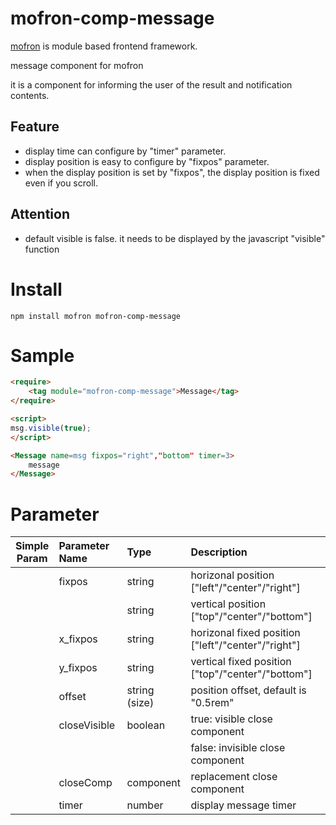 # mofron-comp-message
[mofron](https://mofron.github.io/mofron/) is module based frontend framework.

message component for mofron

it is a component for informing the user of the result and notification contents.

## Feature
 - display time can configure by "timer" parameter.
 - display position is easy to configure by "fixpos" parameter.
 - when the display position is set by "fixpos", the display position is fixed even if you scroll.
## Attention
 - default visible is false. it needs to be displayed by the javascript "visible" function

# Install
```
npm install mofron mofron-comp-message
```

# Sample
```html
<require>
    <tag module="mofron-comp-message">Message</tag>
</require>

<script>
msg.visible(true);
</script>

<Message name=msg fixpos="right","bottom" timer=3>
    message
</Message>
```
# Parameter

|Simple<br>Param | Parameter Name | Type | Description |
|:--------------:|:---------------|:-----|:------------|
| | fixpos | string | horizonal position ["left"/"center"/"right"] |
| | | string | vertical position ["top"/"center"/"bottom"] |
| | x_fixpos | string | horizonal fixed position ["left"/"center"/"right"] |
| | y_fixpos | string | vertical fixed position ["top"/"center"/"bottom"] |
| | offset | string (size) | position offset, default is "0.5rem" |
| | closeVisible | boolean | true: visible close component <default> |
| | | | false: invisible close component  |
| | closeComp | component | replacement close component |
| | timer | number | display message timer |

